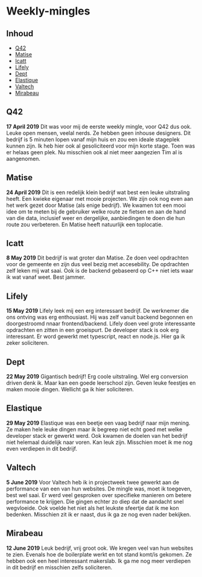 # Weekly-mingles

## Inhoud
- [Q42](#q42)
- [Matise](#matise)
- [Icatt](#icatt)
- [Lifely](#lifely)
- [Dept](#dept)
- [Elastique](#elastique)
- [Valtech](#valtech)
- [Mirabeau](#mirabeau)

## Q42
**17 April 2019** 
Dit was voor mij de eerste weekly mingle, voor Q42 dus ook. Leuke open mensen, veelal nerds. Ze hebben geen inhouse designers. Dit bedrijf is 5 minuten lopen vanaf mijn huis en zou een ideale stageplek kunnen zijn. Ik heb hier ook al gesoliciteerd voor mijn korte stage. Toen was er helaas geen plek. Nu misschien ook al niet meer aangezien Tim al is aangenomen.
## Matise
**24 April 2019**
Dit is een redelijk klein bedrijf wat best een leuke uitstraling heeft. Een kwieke eigenaar met mooie projecten. We zijn ook nog even aan het werk gezet door Matise (als enige bedrijf). We kwamen tot een mooi idee om te meten bij de gebruiker welke route ze fietsen en aan de hand van die data, inclusief weer en dergelijke, aanbiedingen te doen die hun route zou verbeteren. En Matise heeft natuurlijk een toplocatie.
## Icatt
**8 May 2019**
Dit bedrijf is wat groter dan Matise. Ze doen veel opdrachten voor de gemeente en zijn dus veel bezig met accesebility. De opdrachten zelf leken mij wat saai. Ook is de backend gebaseerd op C++ niet iets waar ik wat vanaf weet. Best jammer.
## Lifely
**15 May 2019**
Lifely leek mij een erg interessant bedrijf. De werknemer die ons ontving was erg enthousiast. Hij was zelf vanuit backend begonnen en doorgestroomd nnaar frontend/backend. Lifely doen veel grote interessante opdrachten en zitten in een groeispurt. De developer stack is ook erg interessant. Er word gewerkt met typescript, react en node.js. Hier ga ik zeker soliciteren.
## Dept
**22 May 2019**
Gigantisch bedrijf! Erg coole uitstraling. Wel erg conversion driven denk ik. Maar kan een goede leerschool zijn. Geven leuke feestjes en maken mooie dingen. Wellicht ga ik hier soliciteren.
## Elastique
**29 May 2019**
Elastique was een beetje een vaag bedrijf naar mijn mening. Ze maken hele leuke dingen maar ik begreep niet echt goed met welke developer stack er gewerkt werd. Ook kwamen de doelen van het bedrijf niet helemaal duidelijk naar voren. Kan leuk zijn. Misschien moet ik me nog even verdiepen in dit bedrijf.
## Valtech
**5 June 2019**
Voor Valtech heb ik in projectweek twee gewerkt aan de performance van een van hun websites. De mingle was, moet ik toegeven, best wel saai. Er werd veel gesproken over specifieke manieren om betere performance te krijgen. Die gingen echter zo diep dat de aandacht snel wegvloeide. Ook voelde het niet als het leukste sfeertje dat ik me kon bedenken. Misschien zit ik er naast, dus ik ga ze nog even nader bekijken.
## Mirabeau
**12 June 2019**
Leuk bedrijf, vrij groot ook. We kregen veel van hun websites te zien. Evenals hoe de boilerplate werkt en tot stand komt/is gekomen. Ze hebben ook een heel interessant makerslab. Ik ga me nog meer verdiepen in dit bedrijf en misschien zelfs soliciteren.
